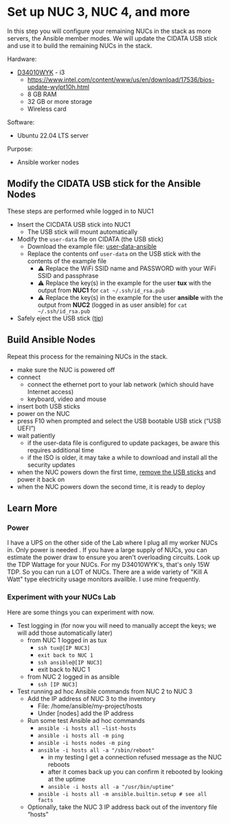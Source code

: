 # Set up NUC 3, NUC 4, and more
In this step you will configure your remaining NUCs in the stack as more servers, the Ansible member modes. We will update the CIDATA USB stick and use it to build the remaining NUCs in the stack.

Hardware:
- [D34010WYK](https://www.intel.com/content/www/us/en/products/sku/76978/intel-nuc-kit-d34010wyk/specifications.html) - i3
  - https://www.intel.com/content/www/us/en/download/17536/bios-update-wylpt10h.html
  - 8 GB RAM
  - 32 GB or more storage
  - Wireless card

Software:
- Ubuntu 22.04 LTS server

Purpose:
- Ansible worker nodes

## Modify the CIDATA USB stick for the Ansible Nodes
These steps are performed while logged in to NUC1
- Insert the CICDATA USB stick into NUC1
  - The USB stick will mount automatically
- Modify the `user-data` file on CIDATA (the USB stick)
  - Download the example file: [user-data-ansible](user-data-ansible-node)
  - Replace the contents onf `user-data` on the USB stick with the contents of the example file
    - ⚠️ Replace the WiFi SSID name and PASSWORD with your WiFi SSID and passphrase
    - ⚠️ Replace the key(s) in the example for the user **tux** with the output from **NUC1** for `cat ~/.ssh/id_rsa.pub`
    - ⚠️ Replace the key(s) in the example for the user **ansible** with the output from **NUC2** (logged in as user ansible) for `cat ~/.ssh/id_rsa.pub`
- Safely eject the USB stick ([tip](Appendix_Safely_Eject.md))

## Build Ansible Nodes
Repeat this process for the remaining NUCs in the stack.

- make sure the NUC is powered off
- connect
  - connect the ethernet port to your lab network (which should have Internet access)
  - keyboard, video and mouse
- insert both USB sticks
- power on the NUC
- press F10 when prompted and select the USB bootable USB stick (“USB UEFI”)
- wait patiently
  - if the user-data file is configured to update packages, be aware this requires additional time
  - if the ISO is older, it may take a while to download and install all the security updates
- when the NUC powers down the first time, <ins>remove the USB sticks</ins> and power it back on
- when the NUC powers down the second time, it is ready to deploy


## Learn More
### Power
I have a UPS on the other side of the Lab where I plug all my worker NUCs in. Only power is needed . If you  have a large supply of NUCs, you can estimate the power draw to ensure you aren't overloading circuits. Look up the TDP Wattage for your NUCs. For my D34010WYK's, that's only 15W TDP. So you can run a LOT of NUCs. There are a wide variety of "Kill A Watt" type electricity usage monitors availble. I use mine frequently.

### Experiment with your NUCs Lab
Here are some things you can experiment with now.
- Test logging in (for now you will need to manually accept the keys; we will add those automatically later)
  - from NUC 1 logged in as tux
    - `ssh tux@[IP NUC3]`
    - `exit back to NUC 1`
    - `ssh ansible@[IP NUC3]`
    - exit back to NUC 1
  - from NUC 2 logged in as ansible
    - `ssh [IP NUC3]`
- Test running ad hoc Ansible commands from NUC 2 to NUC 3
  - Add the IP address of NUC 3 to the inventory
    - File: /home/ansible/my-project/hosts
    - Under [nodes] add the IP address
  - Run some test Ansible ad hoc commands
    - `ansible -i hosts all –list-hosts`
    - `ansible -i hosts all -m ping`
    - `ansible -i hosts nodes -m ping`
    - `ansible -i hosts all -a "/sbin/reboot"`
      - in my testing I get a connection refused message as the NUC reboots
      - after it comes back up you can confirm it rebooted by looking at the uptime
      - `ansible -i hosts all -a "/usr/bin/uptime"`
    - `ansible -i hosts all -m ansible.builtin.setup # see all facts`
  - Optionally, take the NUC 3 IP address back out of the inventory file “hosts”
